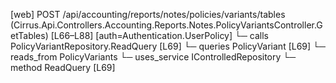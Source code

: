 [web] POST /api/accounting/reports/notes/policies/variants/tables  (Cirrus.Api.Controllers.Accounting.Reports.Notes.PolicyVariantsController.GetTables)  [L66–L88] [auth=Authentication.UserPolicy]
  └─ calls PolicyVariantRepository.ReadQuery [L69]
  └─ queries PolicyVariant [L69]
    └─ reads_from PolicyVariants
  └─ uses_service IControlledRepository<PolicyVariant>
    └─ method ReadQuery [L69]

